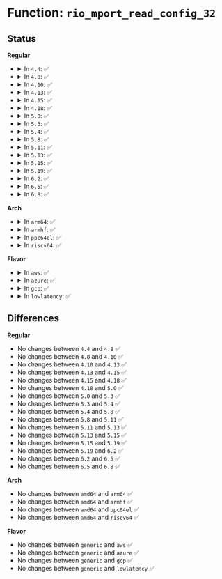 # Function: <code>rio_mport_read_config_32</code>

## Status
<b>Regular</b>
<ul>
<li>
<details>
<summary>In <code>4.4</code>: ✅</summary>

```c
int rio_mport_read_config_32(struct rio_mport *mport, u16 destid, u8 hopcount, u32 offset, u32 *value);
```

**Collision:** Unique Global

**Inline:** No

**Transformation:** False

**Instances:**

```
In drivers/rapidio/rio-access.c (ffffffff8145b130)
Location: drivers/rapidio/rio-access.c:141
Inline: False
Direct callers:
  - drivers/rapidio/rio.c:rio_mport_get_feature
  - drivers/rapidio/rio.c:rio_mport_get_feature
  - drivers/rapidio/rio.c:rio_set_port_lockout
  - drivers/rapidio/rio.c:rio_mport_chk_dev_access
  - drivers/rapidio/rio.c:rio_lock_device
  - drivers/rapidio/rio.c:rio_lock_device
  - drivers/rapidio/rio.c:rio_unlock_device
  - drivers/rapidio/rio.c:rio_route_get_entry
  - drivers/rapidio/rio.c:rio_route_clr_table
  - drivers/rapidio/rio.c:rio_route_clr_table
  - drivers/rapidio/rio.c:rio_mport_get_physefb
  - drivers/rapidio/rio.c:rio_mport_get_physefb
  - drivers/rapidio/rio.c:rio_clr_err_stopped
  - drivers/rapidio/rio.c:rio_clr_err_stopped
  - drivers/rapidio/rio.c:rio_clr_err_stopped
  - drivers/rapidio/rio.c:rio_clr_err_stopped
  - drivers/rapidio/rio.c:rio_clr_err_stopped
  - drivers/rapidio/rio.c:rio_clr_err_stopped
  - drivers/rapidio/rio.c:rio_inb_pwrite_handler
  - drivers/rapidio/rio.c:rio_inb_pwrite_handler
  - drivers/rapidio/rio.c:rio_inb_pwrite_handler
  - drivers/rapidio/rio.c:rio_inb_pwrite_handler
  - drivers/rapidio/rio-sysfs.c:rio_read_config
```
**Symbols:**

```
ffffffff8145b130-ffffffff8145b1f5: rio_mport_read_config_32 (STB_GLOBAL)
```
</details>
</li>
<li>
<details>
<summary>In <code>4.8</code>: ✅</summary>

```c
int rio_mport_read_config_32(struct rio_mport *mport, u16 destid, u8 hopcount, u32 offset, u32 *value);
```

**Collision:** Unique Global

**Inline:** No

**Transformation:** False

**Instances:**

```
In drivers/rapidio/rio-access.c (ffffffff814a9230)
Location: drivers/rapidio/rio-access.c:141
Inline: False
Direct callers:
  - drivers/rapidio/rio.c:rio_route_clr_table
  - drivers/rapidio/rio.c:rio_route_clr_table
  - drivers/rapidio/rio.c:rio_route_get_entry
  - drivers/rapidio/rio.c:rio_unlock_device
  - drivers/rapidio/rio.c:rio_lock_device
  - drivers/rapidio/rio.c:rio_lock_device
  - drivers/rapidio/rio.c:rio_mport_get_feature
  - drivers/rapidio/rio.c:rio_mport_get_feature
  - drivers/rapidio/rio.c:rio_inb_pwrite_handler
  - drivers/rapidio/rio.c:rio_inb_pwrite_handler
  - drivers/rapidio/rio.c:rio_inb_pwrite_handler
  - drivers/rapidio/rio.c:rio_inb_pwrite_handler
  - drivers/rapidio/rio.c:rio_clr_err_stopped
  - drivers/rapidio/rio.c:rio_clr_err_stopped
  - drivers/rapidio/rio.c:rio_clr_err_stopped
  - drivers/rapidio/rio.c:rio_clr_err_stopped
  - drivers/rapidio/rio.c:rio_clr_err_stopped
  - drivers/rapidio/rio.c:rio_clr_err_stopped
  - drivers/rapidio/rio.c:rio_mport_chk_dev_access
  - drivers/rapidio/rio.c:rio_set_port_lockout
  - drivers/rapidio/rio.c:rio_mport_get_physefb
  - drivers/rapidio/rio.c:rio_mport_get_physefb
  - drivers/rapidio/rio-sysfs.c:rio_read_config
```
**Symbols:**

```
ffffffff814a9230-ffffffff814a92fb: rio_mport_read_config_32 (STB_GLOBAL)
```
</details>
</li>
<li>
<details>
<summary>In <code>4.10</code>: ✅</summary>

```c
int rio_mport_read_config_32(struct rio_mport *mport, u16 destid, u8 hopcount, u32 offset, u32 *value);
```

**Collision:** Unique Global

**Inline:** No

**Transformation:** False

**Instances:**

```
In drivers/rapidio/rio-access.c (ffffffff814cb340)
Location: drivers/rapidio/rio-access.c:141
Inline: False
Direct callers:
  - drivers/rapidio/rio.c:rio_route_clr_table
  - drivers/rapidio/rio.c:rio_route_clr_table
  - drivers/rapidio/rio.c:rio_route_get_entry
  - drivers/rapidio/rio.c:rio_unlock_device
  - drivers/rapidio/rio.c:rio_lock_device
  - drivers/rapidio/rio.c:rio_lock_device
  - drivers/rapidio/rio.c:rio_mport_get_feature
  - drivers/rapidio/rio.c:rio_mport_get_feature
  - drivers/rapidio/rio.c:rio_inb_pwrite_handler
  - drivers/rapidio/rio.c:rio_inb_pwrite_handler
  - drivers/rapidio/rio.c:rio_inb_pwrite_handler
  - drivers/rapidio/rio.c:rio_inb_pwrite_handler
  - drivers/rapidio/rio.c:rio_clr_err_stopped
  - drivers/rapidio/rio.c:rio_clr_err_stopped
  - drivers/rapidio/rio.c:rio_clr_err_stopped
  - drivers/rapidio/rio.c:rio_clr_err_stopped
  - drivers/rapidio/rio.c:rio_clr_err_stopped
  - drivers/rapidio/rio.c:rio_clr_err_stopped
  - drivers/rapidio/rio.c:rio_mport_chk_dev_access
  - drivers/rapidio/rio.c:rio_set_port_lockout
  - drivers/rapidio/rio.c:rio_mport_get_physefb
  - drivers/rapidio/rio.c:rio_mport_get_physefb
  - drivers/rapidio/rio-sysfs.c:rio_read_config
```
**Symbols:**

```
ffffffff814cb340-ffffffff814cb40b: rio_mport_read_config_32 (STB_GLOBAL)
```
</details>
</li>
<li>
<details>
<summary>In <code>4.13</code>: ✅</summary>

```c
int rio_mport_read_config_32(struct rio_mport *mport, u16 destid, u8 hopcount, u32 offset, u32 *value);
```

**Collision:** Unique Global

**Inline:** No

**Transformation:** False

**Instances:**

```
In drivers/rapidio/rio-access.c (ffffffff814d7250)
Location: drivers/rapidio/rio-access.c:141
Inline: False
Direct callers:
  - drivers/rapidio/rio.c:rio_route_clr_table
  - drivers/rapidio/rio.c:rio_route_clr_table
  - drivers/rapidio/rio.c:rio_route_get_entry
  - drivers/rapidio/rio.c:rio_unlock_device
  - drivers/rapidio/rio.c:rio_lock_device
  - drivers/rapidio/rio.c:rio_lock_device
  - drivers/rapidio/rio.c:rio_mport_get_feature
  - drivers/rapidio/rio.c:rio_mport_get_feature
  - drivers/rapidio/rio.c:rio_inb_pwrite_handler
  - drivers/rapidio/rio.c:rio_inb_pwrite_handler
  - drivers/rapidio/rio.c:rio_inb_pwrite_handler
  - drivers/rapidio/rio.c:rio_inb_pwrite_handler
  - drivers/rapidio/rio.c:rio_clr_err_stopped
  - drivers/rapidio/rio.c:rio_clr_err_stopped
  - drivers/rapidio/rio.c:rio_clr_err_stopped
  - drivers/rapidio/rio.c:rio_clr_err_stopped
  - drivers/rapidio/rio.c:rio_clr_err_stopped
  - drivers/rapidio/rio.c:rio_clr_err_stopped
  - drivers/rapidio/rio.c:rio_mport_chk_dev_access
  - drivers/rapidio/rio.c:rio_set_port_lockout
  - drivers/rapidio/rio.c:rio_mport_get_physefb
  - drivers/rapidio/rio.c:rio_mport_get_physefb
  - drivers/rapidio/rio-sysfs.c:rio_read_config
```
**Symbols:**

```
ffffffff814d7250-ffffffff814d7313: rio_mport_read_config_32 (STB_GLOBAL)
```
</details>
</li>
<li>
<details>
<summary>In <code>4.15</code>: ✅</summary>

```c
int rio_mport_read_config_32(struct rio_mport *mport, u16 destid, u8 hopcount, u32 offset, u32 *value);
```

**Collision:** Unique Global

**Inline:** No

**Transformation:** False

**Instances:**

```
In drivers/rapidio/rio-access.c (ffffffff81517690)
Location: drivers/rapidio/rio-access.c:118
Inline: False
Direct callers:
  - drivers/rapidio/rio.c:rio_route_clr_table
  - drivers/rapidio/rio.c:rio_route_clr_table
  - drivers/rapidio/rio.c:rio_route_get_entry
  - drivers/rapidio/rio.c:rio_unlock_device
  - drivers/rapidio/rio.c:rio_lock_device
  - drivers/rapidio/rio.c:rio_lock_device
  - drivers/rapidio/rio.c:rio_mport_get_feature
  - drivers/rapidio/rio.c:rio_mport_get_feature
  - drivers/rapidio/rio.c:rio_inb_pwrite_handler
  - drivers/rapidio/rio.c:rio_inb_pwrite_handler
  - drivers/rapidio/rio.c:rio_inb_pwrite_handler
  - drivers/rapidio/rio.c:rio_inb_pwrite_handler
  - drivers/rapidio/rio.c:rio_clr_err_stopped
  - drivers/rapidio/rio.c:rio_clr_err_stopped
  - drivers/rapidio/rio.c:rio_clr_err_stopped
  - drivers/rapidio/rio.c:rio_clr_err_stopped
  - drivers/rapidio/rio.c:rio_clr_err_stopped
  - drivers/rapidio/rio.c:rio_clr_err_stopped
  - drivers/rapidio/rio.c:rio_mport_chk_dev_access
  - drivers/rapidio/rio.c:rio_set_port_lockout
  - drivers/rapidio/rio.c:rio_mport_get_physefb
  - drivers/rapidio/rio.c:rio_mport_get_physefb
  - drivers/rapidio/rio-sysfs.c:rio_read_config
```
**Symbols:**

```
ffffffff81517690-ffffffff81517710: rio_mport_read_config_32 (STB_GLOBAL)
```
</details>
</li>
<li>
<details>
<summary>In <code>4.18</code>: ✅</summary>

```c
int rio_mport_read_config_32(struct rio_mport *mport, u16 destid, u8 hopcount, u32 offset, u32 *value);
```

**Collision:** Unique Global

**Inline:** No

**Transformation:** False

**Instances:**

```
In drivers/rapidio/rio-access.c (ffffffff8154d270)
Location: drivers/rapidio/rio-access.c:118
Inline: False
Direct callers:
  - drivers/rapidio/rio.c:rio_route_clr_table
  - drivers/rapidio/rio.c:rio_route_clr_table
  - drivers/rapidio/rio.c:rio_route_get_entry
  - drivers/rapidio/rio.c:rio_unlock_device
  - drivers/rapidio/rio.c:rio_lock_device
  - drivers/rapidio/rio.c:rio_lock_device
  - drivers/rapidio/rio.c:rio_mport_get_feature
  - drivers/rapidio/rio.c:rio_mport_get_feature
  - drivers/rapidio/rio.c:rio_inb_pwrite_handler
  - drivers/rapidio/rio.c:rio_inb_pwrite_handler
  - drivers/rapidio/rio.c:rio_inb_pwrite_handler
  - drivers/rapidio/rio.c:rio_inb_pwrite_handler
  - drivers/rapidio/rio.c:rio_clr_err_stopped
  - drivers/rapidio/rio.c:rio_clr_err_stopped
  - drivers/rapidio/rio.c:rio_clr_err_stopped
  - drivers/rapidio/rio.c:rio_clr_err_stopped
  - drivers/rapidio/rio.c:rio_clr_err_stopped
  - drivers/rapidio/rio.c:rio_clr_err_stopped
  - drivers/rapidio/rio.c:rio_set_port_lockout
  - drivers/rapidio/rio.c:rio_mport_get_physefb
  - drivers/rapidio/rio.c:rio_mport_get_physefb
  - drivers/rapidio/rio-sysfs.c:rio_read_config
```
**Symbols:**

```
ffffffff8154d270-ffffffff8154d2f0: rio_mport_read_config_32 (STB_GLOBAL)
```
</details>
</li>
<li>
<details>
<summary>In <code>5.0</code>: ✅</summary>

```c
int rio_mport_read_config_32(struct rio_mport *mport, u16 destid, u8 hopcount, u32 offset, u32 *value);
```

**Collision:** Unique Global

**Inline:** No

**Transformation:** False

**Instances:**

```
In drivers/rapidio/rio-access.c (ffffffff815646b0)
Location: drivers/rapidio/rio-access.c:118
Inline: False
Direct callers:
  - drivers/rapidio/rio.c:rio_route_clr_table
  - drivers/rapidio/rio.c:rio_route_clr_table
  - drivers/rapidio/rio.c:rio_route_get_entry
  - drivers/rapidio/rio.c:rio_unlock_device
  - drivers/rapidio/rio.c:rio_lock_device
  - drivers/rapidio/rio.c:rio_lock_device
  - drivers/rapidio/rio.c:rio_mport_get_feature
  - drivers/rapidio/rio.c:rio_mport_get_feature
  - drivers/rapidio/rio.c:rio_inb_pwrite_handler
  - drivers/rapidio/rio.c:rio_inb_pwrite_handler
  - drivers/rapidio/rio.c:rio_inb_pwrite_handler
  - drivers/rapidio/rio.c:rio_inb_pwrite_handler
  - drivers/rapidio/rio.c:rio_clr_err_stopped
  - drivers/rapidio/rio.c:rio_clr_err_stopped
  - drivers/rapidio/rio.c:rio_clr_err_stopped
  - drivers/rapidio/rio.c:rio_clr_err_stopped
  - drivers/rapidio/rio.c:rio_clr_err_stopped
  - drivers/rapidio/rio.c:rio_clr_err_stopped
  - drivers/rapidio/rio.c:rio_set_port_lockout
  - drivers/rapidio/rio.c:rio_mport_get_physefb
  - drivers/rapidio/rio.c:rio_mport_get_physefb
  - drivers/rapidio/rio-sysfs.c:rio_read_config
```
**Symbols:**

```
ffffffff815646b0-ffffffff81564730: rio_mport_read_config_32 (STB_GLOBAL)
```
</details>
</li>
<li>
<details>
<summary>In <code>5.3</code>: ✅</summary>

```c
int rio_mport_read_config_32(struct rio_mport *mport, u16 destid, u8 hopcount, u32 offset, u32 *value);
```

**Collision:** Unique Global

**Inline:** No

**Transformation:** False

**Instances:**

```
In drivers/rapidio/rio-access.c (ffffffff81594a40)
Location: drivers/rapidio/rio-access.c:114
Inline: False
Direct callers:
  - drivers/rapidio/rio.c:rio_route_clr_table
  - drivers/rapidio/rio.c:rio_route_clr_table
  - drivers/rapidio/rio.c:rio_route_get_entry
  - drivers/rapidio/rio.c:rio_unlock_device
  - drivers/rapidio/rio.c:rio_lock_device
  - drivers/rapidio/rio.c:rio_lock_device
  - drivers/rapidio/rio.c:rio_mport_get_feature
  - drivers/rapidio/rio.c:rio_mport_get_feature
  - drivers/rapidio/rio.c:rio_inb_pwrite_handler
  - drivers/rapidio/rio.c:rio_inb_pwrite_handler
  - drivers/rapidio/rio.c:rio_inb_pwrite_handler
  - drivers/rapidio/rio.c:rio_inb_pwrite_handler
  - drivers/rapidio/rio.c:rio_clr_err_stopped
  - drivers/rapidio/rio.c:rio_clr_err_stopped
  - drivers/rapidio/rio.c:rio_clr_err_stopped
  - drivers/rapidio/rio.c:rio_clr_err_stopped
  - drivers/rapidio/rio.c:rio_clr_err_stopped
  - drivers/rapidio/rio.c:rio_clr_err_stopped
  - drivers/rapidio/rio.c:rio_mport_chk_dev_access
  - drivers/rapidio/rio.c:rio_set_port_lockout
  - drivers/rapidio/rio.c:rio_mport_get_physefb
  - drivers/rapidio/rio.c:rio_mport_get_physefb
  - drivers/rapidio/rio-sysfs.c:rio_read_config
```
**Symbols:**

```
ffffffff81594a40-ffffffff81594ac0: rio_mport_read_config_32 (STB_GLOBAL)
```
</details>
</li>
<li>
<details>
<summary>In <code>5.4</code>: ✅</summary>

```c
int rio_mport_read_config_32(struct rio_mport *mport, u16 destid, u8 hopcount, u32 offset, u32 *value);
```

**Collision:** Unique Global

**Inline:** No

**Transformation:** False

**Instances:**

```
In drivers/rapidio/rio-access.c (ffffffff815b5cc0)
Location: drivers/rapidio/rio-access.c:114
Inline: False
Direct callers:
  - drivers/rapidio/rio.c:rio_route_clr_table
  - drivers/rapidio/rio.c:rio_route_clr_table
  - drivers/rapidio/rio.c:rio_route_get_entry
  - drivers/rapidio/rio.c:rio_unlock_device
  - drivers/rapidio/rio.c:rio_lock_device
  - drivers/rapidio/rio.c:rio_lock_device
  - drivers/rapidio/rio.c:rio_mport_get_feature
  - drivers/rapidio/rio.c:rio_mport_get_feature
  - drivers/rapidio/rio.c:rio_inb_pwrite_handler
  - drivers/rapidio/rio.c:rio_inb_pwrite_handler
  - drivers/rapidio/rio.c:rio_inb_pwrite_handler
  - drivers/rapidio/rio.c:rio_inb_pwrite_handler
  - drivers/rapidio/rio.c:rio_clr_err_stopped
  - drivers/rapidio/rio.c:rio_clr_err_stopped
  - drivers/rapidio/rio.c:rio_clr_err_stopped
  - drivers/rapidio/rio.c:rio_clr_err_stopped
  - drivers/rapidio/rio.c:rio_clr_err_stopped
  - drivers/rapidio/rio.c:rio_clr_err_stopped
  - drivers/rapidio/rio.c:rio_mport_chk_dev_access
  - drivers/rapidio/rio.c:rio_set_port_lockout
  - drivers/rapidio/rio.c:rio_mport_get_physefb
  - drivers/rapidio/rio.c:rio_mport_get_physefb
  - drivers/rapidio/rio-sysfs.c:rio_read_config
```
**Symbols:**

```
ffffffff815b5cc0-ffffffff815b5d40: rio_mport_read_config_32 (STB_GLOBAL)
```
</details>
</li>
<li>
<details>
<summary>In <code>5.8</code>: ✅</summary>

```c
int rio_mport_read_config_32(struct rio_mport *mport, u16 destid, u8 hopcount, u32 offset, u32 *value);
```

**Collision:** Unique Global

**Inline:** No

**Transformation:** False

**Instances:**

```
In drivers/rapidio/rio-access.c (ffffffff8165f950)
Location: drivers/rapidio/rio-access.c:116
Inline: False
Direct callers:
  - drivers/rapidio/rio.c:rio_route_clr_table
  - drivers/rapidio/rio.c:rio_route_clr_table
  - drivers/rapidio/rio.c:rio_route_get_entry
  - drivers/rapidio/rio.c:rio_unlock_device
  - drivers/rapidio/rio.c:rio_lock_device
  - drivers/rapidio/rio.c:rio_lock_device
  - drivers/rapidio/rio.c:rio_mport_get_feature
  - drivers/rapidio/rio.c:rio_mport_get_feature
  - drivers/rapidio/rio.c:rio_inb_pwrite_handler
  - drivers/rapidio/rio.c:rio_inb_pwrite_handler
  - drivers/rapidio/rio.c:rio_inb_pwrite_handler
  - drivers/rapidio/rio.c:rio_inb_pwrite_handler
  - drivers/rapidio/rio.c:rio_clr_err_stopped
  - drivers/rapidio/rio.c:rio_clr_err_stopped
  - drivers/rapidio/rio.c:rio_clr_err_stopped
  - drivers/rapidio/rio.c:rio_clr_err_stopped
  - drivers/rapidio/rio.c:rio_clr_err_stopped
  - drivers/rapidio/rio.c:rio_clr_err_stopped
  - drivers/rapidio/rio.c:rio_chk_dev_route
  - drivers/rapidio/rio.c:rio_set_port_lockout
  - drivers/rapidio/rio.c:rio_mport_get_physefb
  - drivers/rapidio/rio.c:rio_mport_get_physefb
  - drivers/rapidio/rio-sysfs.c:rio_read_config
```
**Symbols:**

```
ffffffff8165f950-ffffffff8165f9d7: rio_mport_read_config_32 (STB_GLOBAL)
```
</details>
</li>
<li>
<details>
<summary>In <code>5.11</code>: ✅</summary>

```c
int rio_mport_read_config_32(struct rio_mport *mport, u16 destid, u8 hopcount, u32 offset, u32 *value);
```

**Collision:** Unique Global

**Inline:** No

**Transformation:** False

**Instances:**

```
In drivers/rapidio/rio-access.c (ffffffff81680c10)
Location: drivers/rapidio/rio-access.c:116
Inline: False
Direct callers:
  - drivers/rapidio/rio.c:rio_route_clr_table
  - drivers/rapidio/rio.c:rio_route_clr_table
  - drivers/rapidio/rio.c:rio_route_get_entry
  - drivers/rapidio/rio.c:rio_unlock_device
  - drivers/rapidio/rio.c:rio_lock_device
  - drivers/rapidio/rio.c:rio_lock_device
  - drivers/rapidio/rio.c:rio_mport_get_feature
  - drivers/rapidio/rio.c:rio_mport_get_feature
  - drivers/rapidio/rio.c:rio_inb_pwrite_handler
  - drivers/rapidio/rio.c:rio_inb_pwrite_handler
  - drivers/rapidio/rio.c:rio_inb_pwrite_handler
  - drivers/rapidio/rio.c:rio_inb_pwrite_handler
  - drivers/rapidio/rio.c:rio_clr_err_stopped
  - drivers/rapidio/rio.c:rio_clr_err_stopped
  - drivers/rapidio/rio.c:rio_clr_err_stopped
  - drivers/rapidio/rio.c:rio_clr_err_stopped
  - drivers/rapidio/rio.c:rio_clr_err_stopped
  - drivers/rapidio/rio.c:rio_clr_err_stopped
  - drivers/rapidio/rio.c:rio_chk_dev_route
  - drivers/rapidio/rio.c:rio_set_port_lockout
  - drivers/rapidio/rio.c:rio_mport_get_physefb
  - drivers/rapidio/rio.c:rio_mport_get_physefb
  - drivers/rapidio/rio-sysfs.c:rio_read_config
```
**Symbols:**

```
ffffffff81680c10-ffffffff81680c97: rio_mport_read_config_32 (STB_GLOBAL)
```
</details>
</li>
<li>
<details>
<summary>In <code>5.13</code>: ✅</summary>

```c
int rio_mport_read_config_32(struct rio_mport *mport, u16 destid, u8 hopcount, u32 offset, u32 *value);
```

**Collision:** Unique Global

**Inline:** No

**Transformation:** False

**Instances:**

```
In drivers/rapidio/rio-access.c (ffffffff81663a80)
Location: drivers/rapidio/rio-access.c:116
Inline: False
Direct callers:
  - drivers/rapidio/rio.c:rio_route_clr_table
  - drivers/rapidio/rio.c:rio_route_clr_table
  - drivers/rapidio/rio.c:rio_route_get_entry
  - drivers/rapidio/rio.c:rio_unlock_device
  - drivers/rapidio/rio.c:rio_lock_device
  - drivers/rapidio/rio.c:rio_lock_device
  - drivers/rapidio/rio.c:rio_mport_get_feature
  - drivers/rapidio/rio.c:rio_mport_get_feature
  - drivers/rapidio/rio.c:rio_inb_pwrite_handler
  - drivers/rapidio/rio.c:rio_inb_pwrite_handler
  - drivers/rapidio/rio.c:rio_inb_pwrite_handler
  - drivers/rapidio/rio.c:rio_inb_pwrite_handler
  - drivers/rapidio/rio.c:rio_inb_pwrite_handler
  - drivers/rapidio/rio.c:rio_clr_err_stopped
  - drivers/rapidio/rio.c:rio_clr_err_stopped
  - drivers/rapidio/rio.c:rio_clr_err_stopped
  - drivers/rapidio/rio.c:rio_clr_err_stopped
  - drivers/rapidio/rio.c:rio_clr_err_stopped
  - drivers/rapidio/rio.c:rio_clr_err_stopped
  - drivers/rapidio/rio.c:rio_set_port_lockout
  - drivers/rapidio/rio.c:rio_mport_get_physefb
  - drivers/rapidio/rio.c:rio_mport_get_physefb
  - drivers/rapidio/rio-sysfs.c:rio_read_config
```
**Symbols:**

```
ffffffff81663a80-ffffffff81663b00: rio_mport_read_config_32 (STB_GLOBAL)
```
</details>
</li>
<li>
<details>
<summary>In <code>5.15</code>: ✅</summary>

```c
int rio_mport_read_config_32(struct rio_mport *mport, u16 destid, u8 hopcount, u32 offset, u32 *value);
```

**Collision:** Unique Global

**Inline:** No

**Transformation:** False

**Instances:**

```
In drivers/rapidio/rio-access.c (ffffffff816d6960)
Location: drivers/rapidio/rio-access.c:116
Inline: False
Direct callers:
  - drivers/rapidio/rio.c:rio_route_clr_table
  - drivers/rapidio/rio.c:rio_route_clr_table
  - drivers/rapidio/rio.c:rio_route_get_entry
  - drivers/rapidio/rio.c:rio_unlock_device
  - drivers/rapidio/rio.c:rio_lock_device
  - drivers/rapidio/rio.c:rio_lock_device
  - drivers/rapidio/rio.c:rio_mport_get_feature
  - drivers/rapidio/rio.c:rio_mport_get_feature
  - drivers/rapidio/rio.c:rio_inb_pwrite_handler
  - drivers/rapidio/rio.c:rio_inb_pwrite_handler
  - drivers/rapidio/rio.c:rio_inb_pwrite_handler
  - drivers/rapidio/rio.c:rio_inb_pwrite_handler
  - drivers/rapidio/rio.c:rio_inb_pwrite_handler
  - drivers/rapidio/rio.c:rio_clr_err_stopped
  - drivers/rapidio/rio.c:rio_clr_err_stopped
  - drivers/rapidio/rio.c:rio_clr_err_stopped
  - drivers/rapidio/rio.c:rio_clr_err_stopped
  - drivers/rapidio/rio.c:rio_clr_err_stopped
  - drivers/rapidio/rio.c:rio_clr_err_stopped
  - drivers/rapidio/rio.c:rio_set_port_lockout
  - drivers/rapidio/rio.c:rio_mport_get_physefb
  - drivers/rapidio/rio.c:rio_mport_get_physefb
  - drivers/rapidio/rio-sysfs.c:rio_read_config
```
**Symbols:**

```
ffffffff816d6960-ffffffff816d69e0: rio_mport_read_config_32 (STB_GLOBAL)
```
</details>
</li>
<li>
<details>
<summary>In <code>5.19</code>: ✅</summary>

```c
int rio_mport_read_config_32(struct rio_mport *mport, u16 destid, u8 hopcount, u32 offset, u32 *value);
```

**Collision:** Unique Global

**Inline:** No

**Transformation:** False

**Instances:**

```
In drivers/rapidio/rio-access.c (ffffffff818001b0)
Location: drivers/rapidio/rio-access.c:116
Inline: False
Direct callers:
  - drivers/rapidio/rio.c:rio_route_clr_table
  - drivers/rapidio/rio.c:rio_route_clr_table
  - drivers/rapidio/rio.c:rio_route_get_entry
  - drivers/rapidio/rio.c:rio_unlock_device
  - drivers/rapidio/rio.c:rio_lock_device
  - drivers/rapidio/rio.c:rio_lock_device
  - drivers/rapidio/rio.c:rio_mport_get_feature
  - drivers/rapidio/rio.c:rio_mport_get_feature
  - drivers/rapidio/rio.c:rio_inb_pwrite_handler
  - drivers/rapidio/rio.c:rio_inb_pwrite_handler
  - drivers/rapidio/rio.c:rio_inb_pwrite_handler
  - drivers/rapidio/rio.c:rio_inb_pwrite_handler
  - drivers/rapidio/rio.c:rio_inb_pwrite_handler
  - drivers/rapidio/rio.c:rio_clr_err_stopped
  - drivers/rapidio/rio.c:rio_clr_err_stopped
  - drivers/rapidio/rio.c:rio_clr_err_stopped
  - drivers/rapidio/rio.c:rio_clr_err_stopped
  - drivers/rapidio/rio.c:rio_clr_err_stopped
  - drivers/rapidio/rio.c:rio_clr_err_stopped
  - drivers/rapidio/rio.c:rio_set_port_lockout
  - drivers/rapidio/rio.c:rio_mport_get_physefb
  - drivers/rapidio/rio.c:rio_mport_get_physefb
  - drivers/rapidio/rio-sysfs.c:rio_read_config
```
**Symbols:**

```
ffffffff818001b0-ffffffff81800245: rio_mport_read_config_32 (STB_GLOBAL)
```
</details>
</li>
<li>
<details>
<summary>In <code>6.2</code>: ✅</summary>

```c
int rio_mport_read_config_32(struct rio_mport *mport, u16 destid, u8 hopcount, u32 offset, u32 *value);
```

**Collision:** Unique Global

**Inline:** No

**Transformation:** False

**Instances:**

```
In drivers/rapidio/rio-access.c (ffffffff8192d5f0)
Location: drivers/rapidio/rio-access.c:116
Inline: False
Direct callers:
  - drivers/rapidio/rio.c:rio_route_clr_table
  - drivers/rapidio/rio.c:rio_route_clr_table
  - drivers/rapidio/rio.c:rio_route_get_entry
  - drivers/rapidio/rio.c:rio_unlock_device
  - drivers/rapidio/rio.c:rio_lock_device
  - drivers/rapidio/rio.c:rio_lock_device
  - drivers/rapidio/rio.c:rio_mport_get_feature
  - drivers/rapidio/rio.c:rio_mport_get_feature
  - drivers/rapidio/rio.c:rio_inb_pwrite_handler
  - drivers/rapidio/rio.c:rio_inb_pwrite_handler
  - drivers/rapidio/rio.c:rio_inb_pwrite_handler
  - drivers/rapidio/rio.c:rio_inb_pwrite_handler
  - drivers/rapidio/rio.c:rio_inb_pwrite_handler
  - drivers/rapidio/rio.c:rio_clr_err_stopped
  - drivers/rapidio/rio.c:rio_clr_err_stopped
  - drivers/rapidio/rio.c:rio_clr_err_stopped
  - drivers/rapidio/rio.c:rio_clr_err_stopped
  - drivers/rapidio/rio.c:rio_clr_err_stopped
  - drivers/rapidio/rio.c:rio_clr_err_stopped
  - drivers/rapidio/rio.c:rio_set_port_lockout
  - drivers/rapidio/rio.c:rio_mport_get_physefb
  - drivers/rapidio/rio.c:rio_mport_get_physefb
  - drivers/rapidio/rio-sysfs.c:rio_read_config
```
**Symbols:**

```
ffffffff8192d5f0-ffffffff8192d685: rio_mport_read_config_32 (STB_GLOBAL)
```
</details>
</li>
<li>
<details>
<summary>In <code>6.5</code>: ✅</summary>

```c
int rio_mport_read_config_32(struct rio_mport *mport, u16 destid, u8 hopcount, u32 offset, u32 *value);
```

**Collision:** Unique Global

**Inline:** No

**Transformation:** False

**Instances:**

```
In drivers/rapidio/rio-access.c (ffffffff81971880)
Location: drivers/rapidio/rio-access.c:116
Inline: False
Direct callers:
  - drivers/rapidio/rio.c:rio_route_clr_table
  - drivers/rapidio/rio.c:rio_route_clr_table
  - drivers/rapidio/rio.c:rio_route_get_entry
  - drivers/rapidio/rio.c:rio_unlock_device
  - drivers/rapidio/rio.c:rio_lock_device
  - drivers/rapidio/rio.c:rio_lock_device
  - drivers/rapidio/rio.c:rio_mport_get_feature
  - drivers/rapidio/rio.c:rio_mport_get_feature
  - drivers/rapidio/rio.c:rio_inb_pwrite_handler
  - drivers/rapidio/rio.c:rio_inb_pwrite_handler
  - drivers/rapidio/rio.c:rio_inb_pwrite_handler
  - drivers/rapidio/rio.c:rio_inb_pwrite_handler
  - drivers/rapidio/rio.c:rio_inb_pwrite_handler
  - drivers/rapidio/rio.c:rio_clr_err_stopped
  - drivers/rapidio/rio.c:rio_clr_err_stopped
  - drivers/rapidio/rio.c:rio_clr_err_stopped
  - drivers/rapidio/rio.c:rio_clr_err_stopped
  - drivers/rapidio/rio.c:rio_clr_err_stopped
  - drivers/rapidio/rio.c:rio_clr_err_stopped
  - drivers/rapidio/rio.c:rio_set_port_lockout
  - drivers/rapidio/rio.c:rio_mport_get_physefb
  - drivers/rapidio/rio.c:rio_mport_get_physefb
  - drivers/rapidio/rio-sysfs.c:rio_read_config
```
**Symbols:**

```
ffffffff81971880-ffffffff81971915: rio_mport_read_config_32 (STB_GLOBAL)
```
</details>
</li>
<li>
<details>
<summary>In <code>6.8</code>: ✅</summary>

```c
int rio_mport_read_config_32(struct rio_mport *mport, u16 destid, u8 hopcount, u32 offset, u32 *value);
```

**Collision:** Unique Global

**Inline:** No

**Transformation:** False

**Instances:**

```
In drivers/rapidio/rio-access.c (ffffffff819bb8f0)
Location: drivers/rapidio/rio-access.c:116
Inline: False
Direct callers:
  - drivers/rapidio/rio.c:rio_route_clr_table
  - drivers/rapidio/rio.c:rio_route_clr_table
  - drivers/rapidio/rio.c:rio_route_get_entry
  - drivers/rapidio/rio.c:rio_unlock_device
  - drivers/rapidio/rio.c:rio_lock_device
  - drivers/rapidio/rio.c:rio_lock_device
  - drivers/rapidio/rio.c:rio_mport_get_feature
  - drivers/rapidio/rio.c:rio_mport_get_feature
  - drivers/rapidio/rio.c:rio_inb_pwrite_handler
  - drivers/rapidio/rio.c:rio_inb_pwrite_handler
  - drivers/rapidio/rio.c:rio_inb_pwrite_handler
  - drivers/rapidio/rio.c:rio_inb_pwrite_handler
  - drivers/rapidio/rio.c:rio_inb_pwrite_handler
  - drivers/rapidio/rio.c:rio_clr_err_stopped
  - drivers/rapidio/rio.c:rio_clr_err_stopped
  - drivers/rapidio/rio.c:rio_clr_err_stopped
  - drivers/rapidio/rio.c:rio_clr_err_stopped
  - drivers/rapidio/rio.c:rio_clr_err_stopped
  - drivers/rapidio/rio.c:rio_clr_err_stopped
  - drivers/rapidio/rio.c:rio_set_port_lockout
  - drivers/rapidio/rio.c:rio_mport_get_physefb
  - drivers/rapidio/rio.c:rio_mport_get_physefb
  - drivers/rapidio/rio-sysfs.c:rio_read_config
```
**Symbols:**

```
ffffffff819bb8f0-ffffffff819bb985: rio_mport_read_config_32 (STB_GLOBAL)
```
</details>
</li>
</ul>
<b>Arch</b>
<ul>
<li>
<details>
<summary>In <code>arm64</code>: ✅</summary>

```c
int rio_mport_read_config_32(struct rio_mport *mport, u16 destid, u8 hopcount, u32 offset, u32 *value);
```

**Collision:** Unique Global

**Inline:** No

**Transformation:** False

**Instances:**

```
In drivers/rapidio/rio-access.c (ffff80001073e230)
Location: drivers/rapidio/rio-access.c:114
Inline: False
Direct callers:
  - drivers/rapidio/rio.c:rio_route_clr_table
  - drivers/rapidio/rio.c:rio_route_clr_table
  - drivers/rapidio/rio.c:rio_route_get_entry
  - drivers/rapidio/rio.c:rio_lock_device
  - drivers/rapidio/rio.c:rio_lock_device
  - drivers/rapidio/rio.c:rio_mport_get_feature
  - drivers/rapidio/rio.c:rio_mport_get_feature
  - drivers/rapidio/rio.c:rio_inb_pwrite_handler
  - drivers/rapidio/rio.c:rio_inb_pwrite_handler
  - drivers/rapidio/rio.c:rio_inb_pwrite_handler
  - drivers/rapidio/rio.c:rio_inb_pwrite_handler
  - drivers/rapidio/rio.c:rio_clr_err_stopped
  - drivers/rapidio/rio.c:rio_clr_err_stopped
  - drivers/rapidio/rio.c:rio_clr_err_stopped
  - drivers/rapidio/rio.c:rio_clr_err_stopped
  - drivers/rapidio/rio.c:rio_clr_err_stopped
  - drivers/rapidio/rio.c:rio_clr_err_stopped
  - drivers/rapidio/rio.c:rio_mport_chk_dev_access
  - drivers/rapidio/rio.c:rio_mport_chk_dev_access
  - drivers/rapidio/rio.c:rio_set_port_lockout
  - drivers/rapidio/rio.c:rio_mport_get_physefb
  - drivers/rapidio/rio.c:rio_mport_get_physefb
  - drivers/rapidio/rio-sysfs.c:rio_read_config
```
**Symbols:**

```
ffff80001073e230-ffff80001073e2dc: rio_mport_read_config_32 (STB_GLOBAL)
```
</details>
</li>
<li>
<details>
<summary>In <code>armhf</code>: ✅</summary>

```c
int rio_mport_read_config_32(struct rio_mport *mport, u16 destid, u8 hopcount, u32 offset, u32 *value);
```

**Collision:** Unique Global

**Inline:** No

**Transformation:** False

**Instances:**

```
In drivers/rapidio/rio-access.c (c08c30ec)
Location: drivers/rapidio/rio-access.c:114
Inline: False
Direct callers:
  - drivers/rapidio/rio.c:rio_route_clr_table
  - drivers/rapidio/rio.c:rio_route_clr_table
  - drivers/rapidio/rio.c:rio_route_get_entry
  - drivers/rapidio/rio.c:rio_lock_device
  - drivers/rapidio/rio.c:rio_lock_device
  - drivers/rapidio/rio.c:rio_mport_get_feature
  - drivers/rapidio/rio.c:rio_mport_get_feature
  - drivers/rapidio/rio.c:rio_inb_pwrite_handler
  - drivers/rapidio/rio.c:rio_inb_pwrite_handler
  - drivers/rapidio/rio.c:rio_inb_pwrite_handler
  - drivers/rapidio/rio.c:rio_inb_pwrite_handler
  - drivers/rapidio/rio.c:rio_clr_err_stopped
  - drivers/rapidio/rio.c:rio_clr_err_stopped
  - drivers/rapidio/rio.c:rio_clr_err_stopped
  - drivers/rapidio/rio.c:rio_clr_err_stopped
  - drivers/rapidio/rio.c:rio_clr_err_stopped
  - drivers/rapidio/rio.c:rio_clr_err_stopped
  - drivers/rapidio/rio.c:rio_mport_chk_dev_access
  - drivers/rapidio/rio.c:rio_set_port_lockout
  - drivers/rapidio/rio.c:rio_mport_get_physefb
  - drivers/rapidio/rio.c:rio_mport_get_physefb
  - drivers/rapidio/rio-sysfs.c:rio_read_config
```
**Symbols:**

```
c08c30ec-c08c3190: rio_mport_read_config_32 (STB_GLOBAL)
```
</details>
</li>
<li>
<details>
<summary>In <code>ppc64el</code>: ✅</summary>

```c
int rio_mport_read_config_32(struct rio_mport *mport, u16 destid, u8 hopcount, u32 offset, u32 *value);
```

**Collision:** Unique Global

**Inline:** No

**Transformation:** False

**Instances:**

```
In drivers/rapidio/rio-access.c (c0000000008978f0)
Location: drivers/rapidio/rio-access.c:114
Inline: False
Direct callers:
  - drivers/rapidio/rio.c:rio_route_clr_table
  - drivers/rapidio/rio.c:rio_route_clr_table
  - drivers/rapidio/rio.c:rio_route_get_entry
  - drivers/rapidio/rio.c:rio_lock_device
  - drivers/rapidio/rio.c:rio_lock_device
  - drivers/rapidio/rio.c:rio_mport_get_feature
  - drivers/rapidio/rio.c:rio_mport_get_feature
  - drivers/rapidio/rio.c:rio_inb_pwrite_handler
  - drivers/rapidio/rio.c:rio_inb_pwrite_handler
  - drivers/rapidio/rio.c:rio_inb_pwrite_handler
  - drivers/rapidio/rio.c:rio_inb_pwrite_handler
  - drivers/rapidio/rio.c:rio_clr_err_stopped
  - drivers/rapidio/rio.c:rio_clr_err_stopped
  - drivers/rapidio/rio.c:rio_clr_err_stopped
  - drivers/rapidio/rio.c:rio_clr_err_stopped
  - drivers/rapidio/rio.c:rio_clr_err_stopped
  - drivers/rapidio/rio.c:rio_clr_err_stopped
  - drivers/rapidio/rio.c:rio_mport_chk_dev_access
  - drivers/rapidio/rio.c:rio_mport_chk_dev_access
  - drivers/rapidio/rio.c:rio_set_port_lockout
  - drivers/rapidio/rio.c:rio_mport_get_physefb
  - drivers/rapidio/rio.c:rio_mport_get_physefb
  - drivers/rapidio/rio-sysfs.c:rio_read_config
```
**Symbols:**

```
c0000000008978f0-c0000000008979b4: rio_mport_read_config_32 (STB_GLOBAL)
```
</details>
</li>
<li>
<details>
<summary>In <code>riscv64</code>: ✅</summary>

```c
int rio_mport_read_config_32(struct rio_mport *mport, u16 destid, u8 hopcount, u32 offset, u32 *value);
```

**Collision:** Unique Global

**Inline:** No

**Transformation:** False

**Instances:**

```
In drivers/rapidio/rio-access.c (ffffffe0004eda7e)
Location: drivers/rapidio/rio-access.c:114
Inline: False
Direct callers:
  - drivers/rapidio/rio.c:rio_route_clr_table
  - drivers/rapidio/rio.c:rio_route_clr_table
  - drivers/rapidio/rio.c:rio_route_get_entry
  - drivers/rapidio/rio.c:rio_lock_device
  - drivers/rapidio/rio.c:rio_lock_device
  - drivers/rapidio/rio.c:rio_mport_get_feature
  - drivers/rapidio/rio.c:rio_mport_get_feature
  - drivers/rapidio/rio.c:rio_inb_pwrite_handler
  - drivers/rapidio/rio.c:rio_inb_pwrite_handler
  - drivers/rapidio/rio.c:rio_inb_pwrite_handler
  - drivers/rapidio/rio.c:rio_inb_pwrite_handler
  - drivers/rapidio/rio.c:rio_clr_err_stopped
  - drivers/rapidio/rio.c:rio_clr_err_stopped
  - drivers/rapidio/rio.c:rio_clr_err_stopped
  - drivers/rapidio/rio.c:rio_clr_err_stopped
  - drivers/rapidio/rio.c:rio_clr_err_stopped
  - drivers/rapidio/rio.c:rio_clr_err_stopped
  - drivers/rapidio/rio.c:rio_mport_chk_dev_access
  - drivers/rapidio/rio.c:rio_set_port_lockout
  - drivers/rapidio/rio.c:rio_mport_get_physefb
  - drivers/rapidio/rio.c:rio_mport_get_physefb
  - drivers/rapidio/rio-sysfs.c:rio_read_config
```
**Symbols:**

```
ffffffe0004eda7e-ffffffe0004edae8: rio_mport_read_config_32 (STB_GLOBAL)
```
</details>
</li>
</ul>
<b>Flavor</b>
<ul>
<li>
<details>
<summary>In <code>aws</code>: ✅</summary>

```c
int rio_mport_read_config_32(struct rio_mport *mport, u16 destid, u8 hopcount, u32 offset, u32 *value);
```

**Collision:** Unique Global

**Inline:** No

**Transformation:** False

**Instances:**

```
In drivers/rapidio/rio-access.c (ffffffff815a9f30)
Location: drivers/rapidio/rio-access.c:114
Inline: False
Direct callers:
  - drivers/rapidio/rio.c:rio_route_clr_table
  - drivers/rapidio/rio.c:rio_route_clr_table
  - drivers/rapidio/rio.c:rio_route_get_entry
  - drivers/rapidio/rio.c:rio_unlock_device
  - drivers/rapidio/rio.c:rio_lock_device
  - drivers/rapidio/rio.c:rio_lock_device
  - drivers/rapidio/rio.c:rio_mport_get_feature
  - drivers/rapidio/rio.c:rio_mport_get_feature
  - drivers/rapidio/rio.c:rio_inb_pwrite_handler
  - drivers/rapidio/rio.c:rio_inb_pwrite_handler
  - drivers/rapidio/rio.c:rio_inb_pwrite_handler
  - drivers/rapidio/rio.c:rio_inb_pwrite_handler
  - drivers/rapidio/rio.c:rio_clr_err_stopped
  - drivers/rapidio/rio.c:rio_clr_err_stopped
  - drivers/rapidio/rio.c:rio_clr_err_stopped
  - drivers/rapidio/rio.c:rio_clr_err_stopped
  - drivers/rapidio/rio.c:rio_clr_err_stopped
  - drivers/rapidio/rio.c:rio_clr_err_stopped
  - drivers/rapidio/rio.c:rio_mport_chk_dev_access
  - drivers/rapidio/rio.c:rio_set_port_lockout
  - drivers/rapidio/rio.c:rio_mport_get_physefb
  - drivers/rapidio/rio.c:rio_mport_get_physefb
  - drivers/rapidio/rio-sysfs.c:rio_read_config
```
**Symbols:**

```
ffffffff815a9f30-ffffffff815a9fb0: rio_mport_read_config_32 (STB_GLOBAL)
```
</details>
</li>
<li>
<details>
<summary>In <code>azure</code>: ✅</summary>

```c
int rio_mport_read_config_32(struct rio_mport *mport, u16 destid, u8 hopcount, u32 offset, u32 *value);
```

**Collision:** Unique Global

**Inline:** No

**Transformation:** False

**Instances:**

```
In drivers/rapidio/rio-access.c (ffffffff815990d0)
Location: drivers/rapidio/rio-access.c:114
Inline: False
Direct callers:
  - drivers/rapidio/rio.c:rio_route_clr_table
  - drivers/rapidio/rio.c:rio_route_clr_table
  - drivers/rapidio/rio.c:rio_route_get_entry
  - drivers/rapidio/rio.c:rio_unlock_device
  - drivers/rapidio/rio.c:rio_lock_device
  - drivers/rapidio/rio.c:rio_lock_device
  - drivers/rapidio/rio.c:rio_mport_get_feature
  - drivers/rapidio/rio.c:rio_mport_get_feature
  - drivers/rapidio/rio.c:rio_inb_pwrite_handler
  - drivers/rapidio/rio.c:rio_inb_pwrite_handler
  - drivers/rapidio/rio.c:rio_inb_pwrite_handler
  - drivers/rapidio/rio.c:rio_inb_pwrite_handler
  - drivers/rapidio/rio.c:rio_clr_err_stopped
  - drivers/rapidio/rio.c:rio_clr_err_stopped
  - drivers/rapidio/rio.c:rio_clr_err_stopped
  - drivers/rapidio/rio.c:rio_clr_err_stopped
  - drivers/rapidio/rio.c:rio_clr_err_stopped
  - drivers/rapidio/rio.c:rio_clr_err_stopped
  - drivers/rapidio/rio.c:rio_mport_chk_dev_access
  - drivers/rapidio/rio.c:rio_set_port_lockout
  - drivers/rapidio/rio.c:rio_mport_get_physefb
  - drivers/rapidio/rio.c:rio_mport_get_physefb
  - drivers/rapidio/rio-sysfs.c:rio_read_config
```
**Symbols:**

```
ffffffff815990d0-ffffffff81599150: rio_mport_read_config_32 (STB_GLOBAL)
```
</details>
</li>
<li>
<details>
<summary>In <code>gcp</code>: ✅</summary>

```c
int rio_mport_read_config_32(struct rio_mport *mport, u16 destid, u8 hopcount, u32 offset, u32 *value);
```

**Collision:** Unique Global

**Inline:** No

**Transformation:** False

**Instances:**

```
In drivers/rapidio/rio-access.c (ffffffff815aa4c0)
Location: drivers/rapidio/rio-access.c:114
Inline: False
Direct callers:
  - drivers/rapidio/rio.c:rio_route_clr_table
  - drivers/rapidio/rio.c:rio_route_clr_table
  - drivers/rapidio/rio.c:rio_route_get_entry
  - drivers/rapidio/rio.c:rio_unlock_device
  - drivers/rapidio/rio.c:rio_lock_device
  - drivers/rapidio/rio.c:rio_lock_device
  - drivers/rapidio/rio.c:rio_mport_get_feature
  - drivers/rapidio/rio.c:rio_mport_get_feature
  - drivers/rapidio/rio.c:rio_inb_pwrite_handler
  - drivers/rapidio/rio.c:rio_inb_pwrite_handler
  - drivers/rapidio/rio.c:rio_inb_pwrite_handler
  - drivers/rapidio/rio.c:rio_inb_pwrite_handler
  - drivers/rapidio/rio.c:rio_clr_err_stopped
  - drivers/rapidio/rio.c:rio_clr_err_stopped
  - drivers/rapidio/rio.c:rio_clr_err_stopped
  - drivers/rapidio/rio.c:rio_clr_err_stopped
  - drivers/rapidio/rio.c:rio_clr_err_stopped
  - drivers/rapidio/rio.c:rio_clr_err_stopped
  - drivers/rapidio/rio.c:rio_mport_chk_dev_access
  - drivers/rapidio/rio.c:rio_set_port_lockout
  - drivers/rapidio/rio.c:rio_mport_get_physefb
  - drivers/rapidio/rio.c:rio_mport_get_physefb
  - drivers/rapidio/rio-sysfs.c:rio_read_config
```
**Symbols:**

```
ffffffff815aa4c0-ffffffff815aa540: rio_mport_read_config_32 (STB_GLOBAL)
```
</details>
</li>
<li>
<details>
<summary>In <code>lowlatency</code>: ✅</summary>

```c
int rio_mport_read_config_32(struct rio_mport *mport, u16 destid, u8 hopcount, u32 offset, u32 *value);
```

**Collision:** Unique Global

**Inline:** No

**Transformation:** False

**Instances:**

```
In drivers/rapidio/rio-access.c (ffffffff815c3e50)
Location: drivers/rapidio/rio-access.c:114
Inline: False
Direct callers:
  - drivers/rapidio/rio.c:rio_route_clr_table
  - drivers/rapidio/rio.c:rio_route_clr_table
  - drivers/rapidio/rio.c:rio_route_get_entry
  - drivers/rapidio/rio.c:rio_unlock_device
  - drivers/rapidio/rio.c:rio_lock_device
  - drivers/rapidio/rio.c:rio_lock_device
  - drivers/rapidio/rio.c:rio_mport_get_feature
  - drivers/rapidio/rio.c:rio_mport_get_feature
  - drivers/rapidio/rio.c:rio_inb_pwrite_handler
  - drivers/rapidio/rio.c:rio_inb_pwrite_handler
  - drivers/rapidio/rio.c:rio_inb_pwrite_handler
  - drivers/rapidio/rio.c:rio_inb_pwrite_handler
  - drivers/rapidio/rio.c:rio_clr_err_stopped
  - drivers/rapidio/rio.c:rio_clr_err_stopped
  - drivers/rapidio/rio.c:rio_clr_err_stopped
  - drivers/rapidio/rio.c:rio_clr_err_stopped
  - drivers/rapidio/rio.c:rio_clr_err_stopped
  - drivers/rapidio/rio.c:rio_clr_err_stopped
  - drivers/rapidio/rio.c:rio_mport_chk_dev_access
  - drivers/rapidio/rio.c:rio_set_port_lockout
  - drivers/rapidio/rio.c:rio_mport_get_physefb
  - drivers/rapidio/rio.c:rio_mport_get_physefb
  - drivers/rapidio/rio-sysfs.c:rio_read_config
```
**Symbols:**

```
ffffffff815c3e50-ffffffff815c3ed0: rio_mport_read_config_32 (STB_GLOBAL)
```
</details>
</li>
</ul>

## Differences
<b>Regular</b>
<ul>
<li>
No changes between <code>4.4</code> and <code>4.8</code> ✅
</li>
<li>
No changes between <code>4.8</code> and <code>4.10</code> ✅
</li>
<li>
No changes between <code>4.10</code> and <code>4.13</code> ✅
</li>
<li>
No changes between <code>4.13</code> and <code>4.15</code> ✅
</li>
<li>
No changes between <code>4.15</code> and <code>4.18</code> ✅
</li>
<li>
No changes between <code>4.18</code> and <code>5.0</code> ✅
</li>
<li>
No changes between <code>5.0</code> and <code>5.3</code> ✅
</li>
<li>
No changes between <code>5.3</code> and <code>5.4</code> ✅
</li>
<li>
No changes between <code>5.4</code> and <code>5.8</code> ✅
</li>
<li>
No changes between <code>5.8</code> and <code>5.11</code> ✅
</li>
<li>
No changes between <code>5.11</code> and <code>5.13</code> ✅
</li>
<li>
No changes between <code>5.13</code> and <code>5.15</code> ✅
</li>
<li>
No changes between <code>5.15</code> and <code>5.19</code> ✅
</li>
<li>
No changes between <code>5.19</code> and <code>6.2</code> ✅
</li>
<li>
No changes between <code>6.2</code> and <code>6.5</code> ✅
</li>
<li>
No changes between <code>6.5</code> and <code>6.8</code> ✅
</li>
</ul>
<b>Arch</b>
<ul>
<li>
No changes between <code>amd64</code> and <code>arm64</code> ✅
</li>
<li>
No changes between <code>amd64</code> and <code>armhf</code> ✅
</li>
<li>
No changes between <code>amd64</code> and <code>ppc64el</code> ✅
</li>
<li>
No changes between <code>amd64</code> and <code>riscv64</code> ✅
</li>
</ul>
<b>Flavor</b>
<ul>
<li>
No changes between <code>generic</code> and <code>aws</code> ✅
</li>
<li>
No changes between <code>generic</code> and <code>azure</code> ✅
</li>
<li>
No changes between <code>generic</code> and <code>gcp</code> ✅
</li>
<li>
No changes between <code>generic</code> and <code>lowlatency</code> ✅
</li>
</ul>
